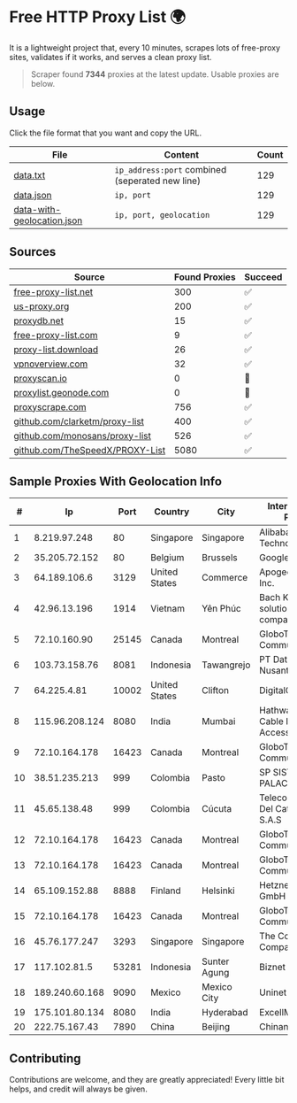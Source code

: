
# Free HTTP Proxy List 🌍

It is a lightweight project that, every 10 minutes, scrapes lots of free-proxy sites, validates if it works, and serves a clean proxy list.


> Scraper found **7344** proxies at the latest update. Usable proxies are below.

## Usage

Click the file format that you want and copy the URL.


|File|Content|Count|
|----|-------|-----|
|[data.txt](https://raw.githubusercontent.com/themiralay/Proxy-List-World/master/data.txt)|`ip_address:port` combined (seperated new line)|129|
|[data.json](https://raw.githubusercontent.com/themiralay/Proxy-List-World/master/data.json)|`ip, port`|129|
|[data-with-geolocation.json](https://raw.githubusercontent.com/themiralay/Proxy-List-World/master/data-with-geolocation.json)|`ip, port, geolocation`|129|

## Sources

|Source|Found Proxies|Succeed|
|------|-------------|-------|
|[free-proxy-list.net](https://free-proxy-list.net)|300|✅|
|[us-proxy.org](https://www.us-proxy.org)|200|✅|
|[proxydb.net](http://proxydb.net)|15|✅|
|[free-proxy-list.com](https://free-proxy-list.com/?page=&port=&type%5B%5D=http&type%5B%5D=https&up_time=0&search=Search)|9|✅|
|[proxy-list.download](https://www.proxy-list.download/HTTP)|26|✅|
|[vpnoverview.com](https://vpnoverview.com/privacy/anonymous-browsing/free-proxy-servers)|32|✅|
|[proxyscan.io](https://www.proxyscan.io)|0|🚫|
|[proxylist.geonode.com](https://proxylist.geonode.com/api/proxy-list?limit=300&page=1&sort_by=lastChecked&sort_type=desc&protocols=http,https)|0|🚫|
|[proxyscrape.com](https://api.proxyscrape.com/v2/?request=displayproxies&protocol=http&timeout=10000&country=all&ssl=all&anonymity=all)|756|✅|
|[github.com/clarketm/proxy-list](https://raw.githubusercontent.com/clarketm/proxy-list/master/proxy-list-raw.txt)|400|✅|
|[github.com/monosans/proxy-list](https://raw.githubusercontent.com/monosans/proxy-list/main/proxies/http.txt)|526|✅|
|[github.com/TheSpeedX/PROXY-List](https://raw.githubusercontent.com/TheSpeedX/PROXY-List/master/http.txt)|5080|✅|


## Sample Proxies With Geolocation Info

|#|Ip|Port|Country|City|Internet Service Provider|
|-|--|----|-------|----|-------------------------|
|1|8.219.97.248|80|Singapore|Singapore|Alibaba (US) Technology Co., Ltd.|
|2|35.205.72.152|80|Belgium|Brussels|Google LLC|
|3|64.189.106.6|3129|United States|Commerce|Apogee Telecom Inc.|
|4|42.96.13.196|1914|Vietnam|Yên Phúc|Bach Kim Network solutions Join stock company|
|5|72.10.160.90|25145|Canada|Montreal|GloboTech Communications|
|6|103.73.158.76|8081|Indonesia|Tawangrejo|PT Data Buana Nusantara|
|7|64.225.4.81|10002|United States|Clifton|DigitalOcean, LLC|
|8|115.96.208.124|8080|India|Mumbai|Hathway IP over Cable Internet Access|
|9|72.10.164.178|16423|Canada|Montreal|GloboTech Communications|
|10|38.51.235.213|999|Colombia|Pasto|SP SISTEMAS PALACIOS LTDA|
|11|45.65.138.48|999|Colombia|Cúcuta|Telecomunicaciones Del Catatumbo S.A.S|
|12|72.10.164.178|16423|Canada|Montreal|GloboTech Communications|
|13|72.10.164.178|16423|Canada|Montreal|GloboTech Communications|
|14|65.109.152.88|8888|Finland|Helsinki|Hetzner Online GmbH|
|15|72.10.164.178|16423|Canada|Montreal|GloboTech Communications|
|16|45.76.177.247|3293|Singapore|Singapore|The Constant Company|
|17|117.102.81.5|53281|Indonesia|Sunter Agung|Biznet Networks|
|18|189.240.60.168|9090|Mexico|Mexico City|Uninet S.A. de C.V.|
|19|175.101.80.134|8080|India|Hyderabad|ExcellMedia Pvt Ltd|
|20|222.75.167.43|7890|China|Beijing|Chinanet|



## Contributing

Contributions are welcome, and they are greatly appreciated! Every
little bit helps, and credit will always be given.

